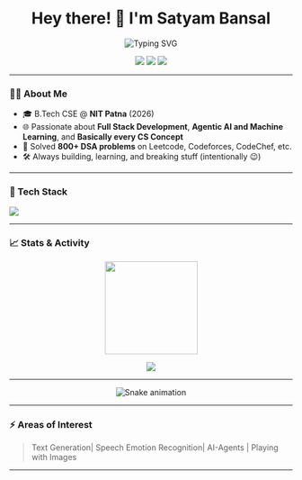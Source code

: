 <h1 align="center">Hey there! 👋 I'm Satyam Bansal</h1>
<p align="center">
  <img src="https://readme-typing-svg.herokuapp.com?font=Fira+Code&size=24&pause=1000&color=F7D745&center=true&vCenter=true&width=435&lines=Full-Stack+Developer;Problem+Solver;800%2B+DSA+Problems+Solved;AI%2FML+Enthusiast;Agentic%2FAI;r" alt="Typing SVG" />
</p>

<p align="center">
  <a href="https://github.com/satty0104"><img src="https://img.shields.io/github/followers/Saksham-3114?label=Follow&style=social" /></a>
  <a href="https://www.linkedin.com/in/bansalsatyam/"><img src="https://img.shields.io/badge/LinkedIn-blue?logo=linkedin&style=flat&logoColor=white" /></a>
  <a href="mailto:satyambansal914@gmail.com"><img src="https://img.shields.io/badge/Gmail-D14836?style=flat&logo=gmail&logoColor=white" /></a>
 
</p>

---

### 👨‍💻 About Me
- 🎓 B.Tech CSE @ **NIT Patna** (2026)
- 🌐 Passionate about **Full Stack Development**, **Agentic AI and Machine Learning**, and **Basically every CS Concept**
- 🧠 Solved **800+ DSA problems** on Leetcode, Codeforces, CodeChef, etc.
- 🛠️ Always building, learning, and breaking stuff (intentionally 😉)

---

### 🔧 Tech Stack
<p>
  <img src="https://skillicons.dev/icons?i=cpp,java,js,py,mongodb,html,css,docker,git,github,linux,aws,gcp,tensorflow,pytorch,opencv,flask" />
</p>

---


### 📈 Stats & Activity

<p align="center">
    

  <img src="https://github-readme-stats.vercel.app/api/top-langs/?username=satty0104&layout=compact&theme=radical" height="165"/>
</p>

<p align="center">
  <img src="https://github-profile-summary-cards.vercel.app/api/cards/profile-details?username=satty0104&theme=tokyonight" />
</p>

---

<div align="center">
  <img src="https://raw.githubusercontent.com/satty0104/satty0104/output/github-contribution-grid-snake-dark.svg?palette=github-dark" alt="Snake animation" />
</div>

---


### ⚡ Areas of Interest 

> Text Generation| Speech Emotion Recognition| AI-Agents | Playing with Images

---

